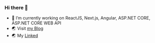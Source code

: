 ### Hi there 👋

- 🔭 I’m currently working on ReactJS, Next.js, Angular, ASP.NET CORE, ASP.NET CORE WEB API
- 🌏 Visit <a href="https://hieund20.wordpress.com" target="_blank" rel="noreferrer">my Blog</a>
- 🌏 My <a href="https://www.linkedin.com/in/hieu-nguyen-648b7b229/" target="_blank" rel="noreferrer">Linked</a>
